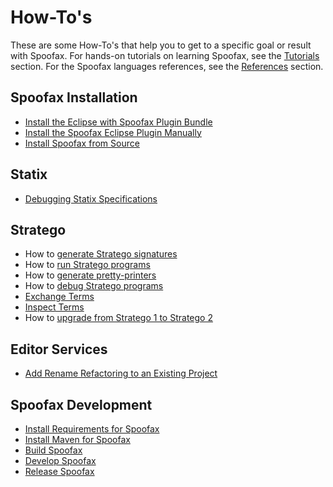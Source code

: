# How-To's
These are some How-To's that help you to get to a specific goal or result with Spoofax. For hands-on tutorials on learning Spoofax, see the [Tutorials](../tutorials/index.md) section. For the Spoofax languages references, see the [References](../references/index.md) section.

## Spoofax Installation
- [Install the Eclipse with Spoofax Plugin Bundle](installation/install-eclipse-bundle.md)
- [Install the Spoofax Eclipse Plugin Manually](installation/install-eclipse-plugin-manually.md)
- [Install Spoofax from Source](installation/install-from-source.md)

## Statix
- [Debugging Statix Specifications](statix/debugging.md)

## Stratego
- How to [generate Stratego signatures](stratego/generate-signature.md)
- How to [run Stratego programs](stratego/run-stratego-programs.md)
- How to [generate pretty-printers](stratego/generate-pretty-printer.md)
- How to [debug Stratego programs](stratego/debug-stratego.md)
- [Exchange Terms](stratego/exchange-terms.md)
- [Inspect Terms](stratego/inspect-terms.md)
- How to [upgrade from Stratego 1 to Stratego 2](stratego/stratego-1-to-2.md)

## Editor Services
- [Add Rename Refactoring to an Existing Project](editor-services/rename-refactoring.md)

## Spoofax Development
- [Install Requirements for Spoofax](development/requirements.md)
- [Install Maven for Spoofax](development/maven.md)
- [Build Spoofax](development/building.md)
- [Develop Spoofax](development/developing.md)
- [Release Spoofax](development/releasing.md)
